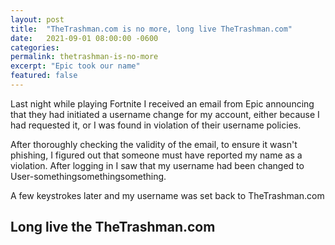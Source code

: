 ```yaml
---
layout: post
title:  "TheTrashman.com is no more, long live TheTrashman.com"
date:   2021-09-01 08:00:00 -0600
categories: 
permalink: thetrashman-is-no-more
excerpt: "Epic took our name"
featured: false
---
```


Last night while playing Fortnite I received an email from Epic announcing that they had initiated a username change for my account, either because I had requested it, or I was found in violation of their username policies.

After thoroughly checking the validity of the email, to ensure it wasn't phishing, I figured out that someone must have reported my name as a violation. After logging in I saw that my username had been changed to User-somethingsomethingsomething. 

A few keystrokes later and my username was set back to TheTrashman.com

## Long live the TheTrashman.com